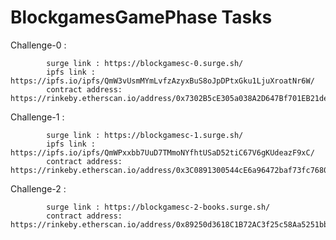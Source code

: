 # BlockgamesGamePhase Tasks




Challenge-0 : 

            surge link : https://blockgamesc-0.surge.sh/
            ipfs link : https://ipfs.io/ipfs/QmW3vUsmMYmLvfzAzyxBuS8oJpDPtxGku1LjuXroatNr6W/
            contract address: https://rinkeby.etherscan.io/address/0x7302B5cE305a038A2D647Bf701EB21de696839c6


Challenge-1 : 

            surge link : https://blockgamesc-1.surge.sh/
            ipfs link : https://ipfs.io/ipfs/QmWPxxbb7UuD7TMmoNYfhtUSaD52tiC67V6gKUdeazF9xC/
            contract address: https://rinkeby.etherscan.io/address/0x3C0891300544cE6a96472baf73fc7680AE136ca7
            
            
Challenge-2 : 

            surge link : https://blockgamesc-2-books.surge.sh/
            contract address: https://rinkeby.etherscan.io/address/0x89250d3618C1B72AC3f25c58Aa5251bb0553fc6Fc6

